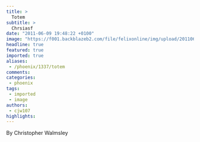 ```yaml
---
title: >
  Totem
subtitle: >
  Chrsiasf
date: "2011-06-09 19:48:22 +0100"
image: "https://f001.backblazeb2.com/file/felixonline/img/upload/201106092047-felix-totem.jpg"
headline: true
featured: true
imported: true
aliases:
 - /phoenix/1337/totem
comments:
categories:
 - phoenix
tags:
 - imported
 - image
authors:
 - cjw107
highlights:
---
```


By Christopher Walmsley
